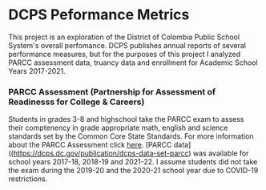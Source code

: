 # DCPS Peformance Metrics 

This project is an exploration of the District of Colombia Public School System's overall perfomance.  DCPS publishes annual reports of several performance measures, but for the purposes of this project I analyzed PARCC assessment data, truancy data and enrollment for Academic School Years 2017-2021. 

### PARCC Assessment (Partnership for Assessment of Readinesss for College & Careers)
Students in grades 3-8 and highschool take the PARCC exam to assess their comptenency in grade appropriate math, english and science standards set by the Common Core State Standards. For more information about the PARCC Assessment click [here](https://osse.dc.gov/parcc).
[PARCC data]((https://dcps.dc.gov/publication/dcps-data-set-parcc) was available for school years 2017-18, 2018-19 and 2021-22. I assume students did not take the exam during the 2019-20 and the 2020-21 school year due to COVID-19 restrictions. 


